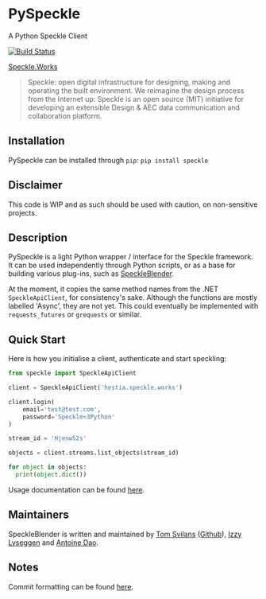 # PySpeckle
A Python Speckle Client

[![Build Status](https://travis-ci.com/speckleworks/PySpeckle.svg?branch=master)](https://travis-ci.com/speckleworks/PySpeckle)

[Speckle.Works](https://www.speckle.works)

> Speckle: open digital infrastructure for designing, making and operating the built environment.
> We reimagine the design process from the Internet up: Speckle is an open source (MIT) initiative for developing an extensible Design & AEC data communication and collaboration platform.


## Installation
PySpeckle can be installed through `pip`:
`pip install speckle`

## Disclaimer
This code is WIP and as such should be used with caution, on non-sensitive projects.

## Description

PySpeckle is a light Python wrapper / interface for the Speckle framework. It can be used independently through Python scripts, or as a base for building various plug-ins, such as [SpeckleBlender](https://github.com/speckleworks/SpeckleBlender). 

At the moment, it copies the same method names from the .NET `SpeckleApiClient`, for consistency's sake. Although the functions are mostly labelled 'Async', they are not yet. This could eventually be implemented with `requests_futures` or `grequests` or similar.

## Quick Start
Here is how you initialise a client, authenticate and start speckling:
```python
from speckle import SpeckleApiClient

client = SpeckleApiClient('hestia.speckle.works')

client.login(
    email='test@test.com',
    password='Speckle<3Python'
)

stream_id = 'HjenwS2s'

objects = client.streams.list_objects(stream_id)

for object in objects:
  print(object.dict())
```

Usage documentation can be found [here](https://pyspeckle.readthedocs.io/en/latest/).



## Maintainers
SpeckleBlender is written and maintained by [Tom Svilans](http://tomsvilans.com) ([Github](https://github.com/tsvilans)), [Izzy Lyseggen](https://github.com/izzylys) and [Antoine Dao](https://github.com/antoinedao).

## Notes
Commit formatting can be found [here](https://gist.github.com/brianclements/841ea7bffdb01346392c#type).
